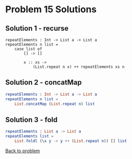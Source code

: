 # Problem 15 Solutions

## Solution 1 - recurse
```
repeatElements : Int -> List a -> List a
repeatElements n list =
    case list of 
        [] -> []
        
        x :: xs -> 
            (List.repeat n x) ++ repeatElements xs n
```

## Solution 2 - concatMap
```elm
repeatElements : Int -> List a -> List a
repeatElements n list =
    List.concatMap (List.repeat n) list
```


## Solution 3 - fold
```elm
repeatElements : List a -> List a
repeatElements list =
    List.foldl (\x y -> y ++ (List.repeat n)) [] list
```
[Back to problem](../p/p15.md)